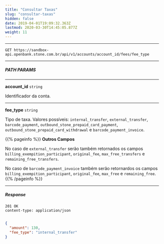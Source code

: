 ```yaml
---
title: "Consultar Taxas"
slug: "consultar-taxas"
hidden: false
date: 2019-04-01T19:09:32.363Z
lastmod: 2020-03-30T14:45:05.877Z
weight: 11
---
```


---

```http
GET https://sandbox-api.openbank.stone.com.br/api/v1/accounts/account_id/fees/fee_type
```

---

##### PATH PARAMS

---

**account_id**  `string`

Identificador da conta.

---

**fee_type**  `string`

Tipo de taxa. Valores possíveis: `internal_transfer`, `external_transfer`, `barcode_payment`, `outbound_stone_prepaid_card_payment`, `outbound_stone_prepaid_card_withdrawal` e `barcode_payment_invoice`.

{{% pageinfo %}}
**Outros Campos**

No caso de `external_transfer` serão também retornados os campos `billing_exempition_participant`, `original_fee`, `max_free_transfers` e `remaining_free_transfers`.

No caso de `barcode_payment_invoice` também serão retornardos os campos `billing_exempition_participant`, `original_fee`, `max_free` e `remaining_free`.
{{% /pageinfo %}}

---

##### Response

```http
201 OK
content-type: application/json
```

```JSON

{
  "amount": 130,
  "fee_type": "internal_transfer"
}
```
